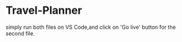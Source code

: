 # Travel-Planner

simply run both files on VS Code,and click on 'Go live' button for the second file.  
